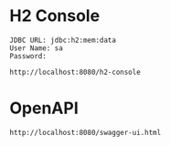 # H2 Console

```
JDBC URL: jdbc:h2:mem:data
User Name: sa
Password:
```

```http request
http://localhost:8080/h2-console
```

# OpenAPI

```http request
http://localhost:8080/swagger-ui.html
```